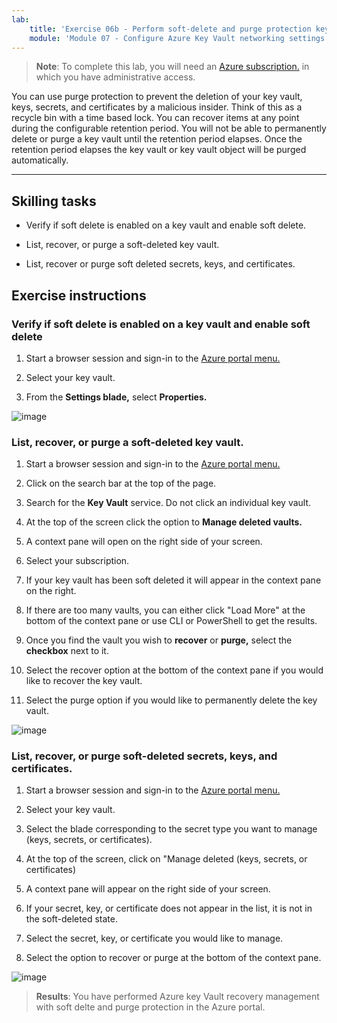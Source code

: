 ```yaml
---
lab:
    title: 'Exercise 06b - Perform soft-delete and purge protection key vault recovery'    
    module: 'Module 07 - Configure Azure Key Vault networking settings'
---
```



>**Note**: To complete this lab, you will need an [Azure subscription.](https://azure.microsoft.com/en-us/free/?azure-portal=true) in which you have administrative access. 


You can use purge protection to prevent the deletion of your key vault, keys, secrets, and certificates by a malicious insider. Think of this as a recycle bin with a time based lock. You can recover items at any point during the configurable retention period. You will not be able to permanently delete or purge a key vault until the retention period elapses. Once the retention period elapses the key vault or key vault object will be purged automatically.

---

## Skilling tasks

- Verify if soft delete is enabled on a key vault and enable soft delete.

- List, recover, or purge a soft-deleted key vault.

- List, recover or purge soft deleted secrets, keys, and certificates.

## Exercise instructions 

### Verify if soft delete is enabled on a key vault and enable soft delete

1. Start a browser session and sign-in to the [Azure portal menu.](https://portal.azure.com/)
   
2. Select your key vault.

3. From the **Settings blade,** select **Properties.**

![image](https://github.com/MicrosoftLearning/Secure-Azure-services-and-workloads-with-Microsoft-Cloud-Security-Benchmark/assets/91347931/06131a60-7f00-4764-a424-87ea41a78394)


### List, recover, or purge a soft-deleted key vault.

1. Start a browser session and sign-in to the [Azure portal menu.](https://portal.azure.com/)
   
2. Click on the search bar at the top of the page.

3. Search for the **Key Vault** service. Do not click an individual key vault.

4. At the top of the screen click the option to **Manage deleted vaults.**

5. A context pane will open on the right side of your screen.

6. Select your subscription.

7. If your key vault has been soft deleted it will appear in the context pane on the right.

8. If there are too many vaults, you can either click "Load More" at the bottom of the context pane or use CLI or PowerShell to get the results.

9. Once you find the vault you wish to **recover** or **purge,** select the **checkbox** next to it.

10. Select the recover option at the bottom of the context pane if you would like to recover the key vault.

11. Select the purge option if you would like to permanently delete the key vault.

![image](https://github.com/MicrosoftLearning/Secure-Azure-services-and-workloads-with-Microsoft-Cloud-Security-Benchmark/assets/91347931/f41c0673-3832-4d3f-8b05-48e46e6c2282)


### List, recover, or purge soft-deleted secrets, keys, and certificates.

1. Start a browser session and sign-in to the [Azure portal menu.](https://portal.azure.com/)
   
2. Select your key vault.

3. Select the blade corresponding to the secret type you want to manage (keys, secrets, or certificates).

4. At the top of the screen, click on "Manage deleted (keys, secrets, or certificates)

5. A context pane will appear on the right side of your screen.

6. If your secret, key, or certificate does not appear in the list, it is not in the soft-deleted state.

7. Select the secret, key, or certificate you would like to manage.

8. Select the option to recover or purge at the bottom of the context pane.

![image](https://github.com/MicrosoftLearning/Secure-Azure-services-and-workloads-with-Microsoft-Cloud-Security-Benchmark/assets/91347931/dab95f78-1642-4883-b56f-70e1e5320d45)


  > **Results**: You have performed Azure key Vault recovery management with soft delte and purge protection in the Azure portal.
